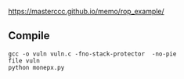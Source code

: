 https://masterccc.github.io/memo/rop_example/

## Compile

    gcc -o vuln vuln.c -fno-stack-protector  -no-pie
    file vuln
    python monepx.py